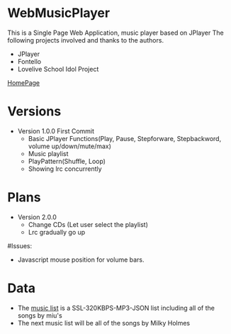 # WebMusicPlayer

This is a Single Page Web Application, music player based on JPlayer
The following projects involved and thanks to the authors.
- JPlayer
- Fontello
- Lovelive School Idol Project

[HomePage](http://eddie32.me/WebMusicPlayer/)

# Versions

- Version 1.0.0 First Commit
  - Basic JPlayer Functions(Play, Pause, Stepforware, Stepbackword, volume up/down/mute/max)
  - Music playlist
  - PlayPattern(Shuffle, Loop)
  - Showing lrc concurrently

# Plans

- Version 2.0.0
  - Change CDs (Let user select the playlist)
  - Lrc gradually go up 

#Issues:

- Javascript mouse position for volume bars.
 

# Data
- The [music list](https://github.com/liu599/lovelive_musicaddress/blob/master/llmusiclist.js) is a SSL-320KBPS-MP3-JSON list including all of the songs by miu's  
- The next music list will be all of the songs by Milky Holmes
